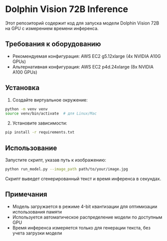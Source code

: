 # Dolphin Vision 72B Inference

Этот репозиторий содержит код для запуска модели Dolphin Vision 72B на GPU с измерением времени инференса.

## Требования к оборудованию

- Рекомендуемая конфигурация: AWS EC2 g5.12xlarge (4x NVIDIA A10G GPUs)
- Альтернативная конфигурация: AWS EC2 p4d.24xlarge (8x NVIDIA A100 GPUs)

## Установка

1. Создайте виртуальное окружение:
```bash
python -m venv venv
source venv/bin/activate  # для Linux/Mac
```

2. Установите зависимости:
```bash
pip install -r requirements.txt
```

## Использование

Запустите скрипт, указав путь к изображению:

```bash
python run_model.py --image_path path/to/your/image.jpg
```

Скрипт выведет сгенерированный текст и время инференса в секундах.

## Примечания

- Модель загружается в режиме 4-bit квантизации для оптимизации использования памяти
- Используется автоматическое распределение модели по доступным GPU
- Время инференса измеряется только для генерации текста, без учета загрузки модели

